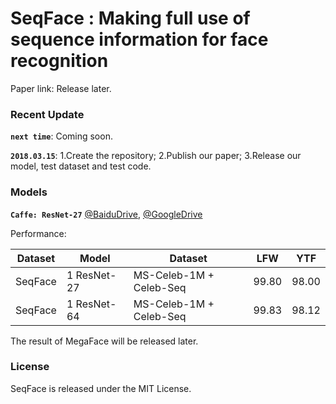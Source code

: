 # SeqFace : Making full use of sequence information for face recognition

  Paper link: Release later. 

### Recent Update

  **`next time`**: Coming soon.

  **`2018.03.15`**: 1.Create the repository; 2.Publish our paper; 3.Release our model, test dataset and test code. 


### Models

  **`Caffe: ResNet-27`** [@BaiduDrive](https://pan.baidu.com/s/1lSHUG6JJJJ5qDix1NaGCKg), [@GoogleDrive](https://drive.google.com/file/d/1Z4YPa5-0gjM53aYVfKZhI00aqlWZbkzl/view?usp=sharing)

  Performance:

  | Dataset  | Model        | Dataset                  | LFW    | YTF    |
  | -------- | ------------ | ------------------------ | ------ | ------ |
  | SeqFace  | 1 ResNet-27  | MS-Celeb-1M + Celeb-Seq  | 99.80  | 98.00  |
  | SeqFace  | 1 ResNet-64  | MS-Celeb-1M + Celeb-Seq  | 99.83  | 98.12  |

  The result of MegaFace will be released later.

### License

  SeqFace is released under the MIT License.
